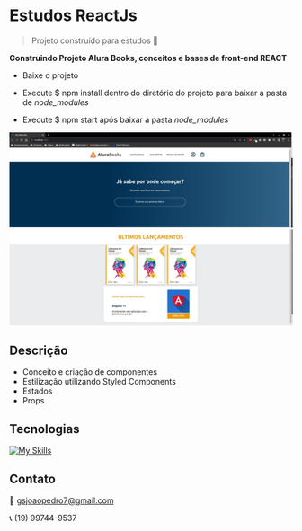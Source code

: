 # Estudos ReactJs

> Projeto construído para estudos 🚀

**Construindo Projeto Alura Books, conceitos e bases de front-end REACT**


- Baixe o projeto

- Execute $ npm install dentro do diretório do projeto para baixar a pasta de *node_modules*

- Execute $ npm start após baixar a pasta *node_modules*


![preview](./.github/aluraBooks.png)
![preview](./.github/aluraBooks2.png)


## Descrição

- Conceito e criação de componentes
- Estilização utilizando Styled Components
- Estados
- Props

## Tecnologias

[![My Skills](https://skills.thijs.gg/icons?i=react,css)](https://skills.thijs.gg)


## Contato

:email: gsjoaopedro7@gmail.com

:telephone_receiver: (19) 99744-9537
